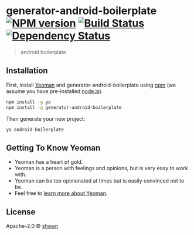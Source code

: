 # generator-android-boilerplate [![NPM version][npm-image]][npm-url] [![Build Status][travis-image]][travis-url] [![Dependency Status][daviddm-image]][daviddm-url]
> android boilerplate

## Installation

First, install [Yeoman](http://yeoman.io) and generator-android-boilerplate using [npm](https://www.npmjs.com/) (we assume you have pre-installed [node.js](https://nodejs.org/)).

```bash
npm install -g yo
npm install -g generator-android-boilerplate
```

Then generate your new project:

```bash
yo android-boilerplate
```

## Getting To Know Yeoman

 * Yeoman has a heart of gold.
 * Yeoman is a person with feelings and opinions, but is very easy to work with.
 * Yeoman can be too opinionated at times but is easily convinced not to be.
 * Feel free to [learn more about Yeoman](http://yeoman.io/).

## License

Apache-2.0 © [shawn]( )


[npm-image]: https://badge.fury.io/js/generator-android-boilerplate.svg
[npm-url]: https://npmjs.org/package/generator-android-boilerplate
[travis-image]: https://travis-ci.com/seazon/generator-android-boilerplate.svg?branch=master
[travis-url]: https://travis-ci.com/seazon/generator-android-boilerplate
[daviddm-image]: https://david-dm.org/seazon/generator-android-boilerplate.svg?theme=shields.io
[daviddm-url]: https://david-dm.org/seazon/generator-android-boilerplate
